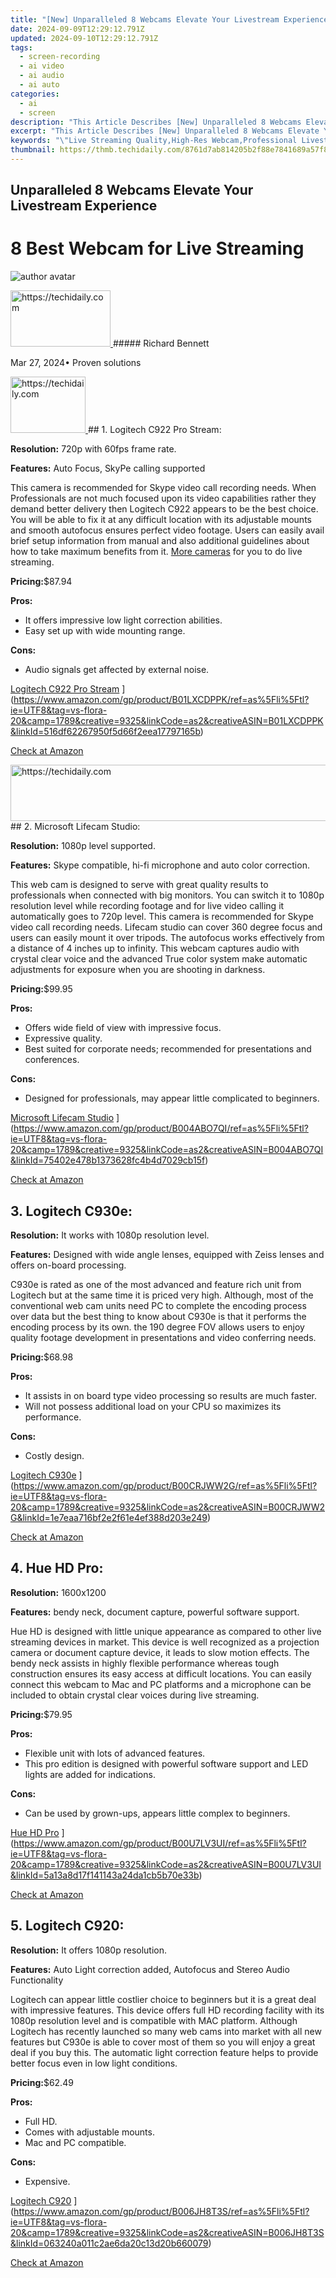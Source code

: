 ```yaml
---
title: "[New] Unparalleled 8 Webcams Elevate Your Livestream Experience"
date: 2024-09-09T12:29:12.791Z
updated: 2024-09-10T12:29:12.791Z
tags: 
  - screen-recording
  - ai video
  - ai audio
  - ai auto
categories: 
  - ai
  - screen
description: "This Article Describes [New] Unparalleled 8 Webcams Elevate Your Livestream Experience"
excerpt: "This Article Describes [New] Unparalleled 8 Webcams Elevate Your Livestream Experience"
keywords: "\"Live Streaming Quality,High-Res Webcam,Professional Livestream,Studio Webcam Upgrade,Premium Webcams,Enhanced Broadcasting,Elite Stream Cameras\""
thumbnail: https://thmb.techidaily.com/8761d7ab814205b2f88e7841689a57f834d49b25e2e76dad4d19bc3d0f2882d9.jpg
---
```


## Unparalleled 8 Webcams Elevate Your Livestream Experience

# 8 Best Webcam for Live Streaming

![author avatar](https://images.wondershare.com/filmora/article-images/richard-bennett.jpg)

<!-- affiliate ads begin -->
<a href="https://aligracehair.sjv.io/c/5597632/2135410/19272" target="_top" id="2135410">
  <img src="//a.impactradius-go.com/display-ad/19272-2135410" border="0" alt="https://techidaily.com" width="160" height="90"/>
</a>
<img height="0" width="0" src="https://aligracehair.sjv.io/i/5597632/2135410/19272" style="position:absolute;visibility:hidden;" border="0" />
<!-- affiliate ads end -->
##### Richard Bennett

 Mar 27, 2024• Proven solutions

<!-- affiliate ads begin -->
<a href="https://aligracehair.sjv.io/c/5597632/2135363/19272" target="_top" id="2135363">
  <img src="//a.impactradius-go.com/display-ad/19272-2135363" border="0" alt="https://techidaily.com" width="120" height="90"/>
</a>
<img height="0" width="0" src="https://aligracehair.sjv.io/i/5597632/2135363/19272" style="position:absolute;visibility:hidden;" border="0" />
<!-- affiliate ads end -->
## 1. Logitech C922 Pro Stream:

**Resolution:** 720p with 60fps frame rate.

**Features:** Auto Focus, SkyPe calling supported

This camera is recommended for Skype video call recording needs. When Professionals are not much focused upon its video capabilities rather they demand better delivery then Logitech C922 appears to be the best choice. You will be able to fix it at any difficult location with its adjustable mounts and smooth autofocus ensures perfect video footage. Users can easily avail brief setup information from manual and also additional guidelines about how to take maximum benefits from it. [More cameras](https://tools.techidaily.com/wondershare/filmora/download/) for you to do live streaming.

**Pricing:**$87.94

**Pros:**

* It offers impressive low light correction abilities.
* Easy set up with wide mounting range.

**Cons:**

* Audio signals get affected by external noise.

[Logitech C922 Pro Stream](https://images.wondershare.com/filmora/article-images/c922-pro-stream-webcam.jpg) ](https://www.amazon.com/gp/product/B01LXCDPPK/ref=as%5Fli%5Ftl?ie=UTF8&tag=vs-flora-20&camp=1789&creative=9325&linkCode=as2&creativeASIN=B01LXCDPPK&linkId=516df62267950f5d66f2eea17797165b)

[Check at Amazon](https://www.amazon.com/gp/product/B01LXCDPPK/ref=as%5Fli%5Ftl?ie=UTF8&tag=vs-flora-20&camp=1789&creative=9325&linkCode=as2&creativeASIN=B01LXCDPPK&linkId=516df62267950f5d66f2eea17797165b)

<!-- affiliate ads begin -->
<a href="https://appsumo.8odi.net/c/5597632/2123736/7443" target="_top" id="2123736">
  <img src="//a.impactradius-go.com/display-ad/7443-2123736" border="0" alt="https://techidaily.com" width="728" height="90"/>
</a>
<img height="0" width="0" src="https://appsumo.8odi.net/i/5597632/2123736/7443" style="position:absolute;visibility:hidden;" border="0" />
<!-- affiliate ads end -->
## 2. Microsoft Lifecam Studio:

**Resolution:** 1080p level supported.

**Features:** Skype compatible, hi-fi microphone and auto color correction.

This web cam is designed to serve with great quality results to professionals when connected with big monitors. You can switch it to 1080p resolution level while recording footage and for live video calling it automatically goes to 720p level. This camera is recommended for Skype video call recording needs. Lifecam studio can cover 360 degree focus and users can easily mount it over tripods. The autofocus works effectively from a distance of 4 inches up to infinity. This webcam captures audio with crystal clear voice and the advanced True color system make automatic adjustments for exposure when you are shooting in darkness.

**Pricing:**$99.95

**Pros:**

* Offers wide field of view with impressive focus.
* Expressive quality.
* Best suited for corporate needs; recommended for presentations and conferences.

**Cons:**

* Designed for professionals, may appear little complicated to beginners.

[Microsoft Lifecam Studio](https://images.wondershare.com/filmora/article-images/lifecam-studio.jpg) ](https://www.amazon.com/gp/product/B004ABO7QI/ref=as%5Fli%5Ftl?ie=UTF8&tag=vs-flora-20&camp=1789&creative=9325&linkCode=as2&creativeASIN=B004ABO7QI&linkId=75402e478b1373628fc4b4d7029cb15f)

[Check at Amazon](https://www.amazon.com/gp/product/B004ABO7QI/ref=as%5Fli%5Ftl?ie=UTF8&tag=vs-flora-20&camp=1789&creative=9325&linkCode=as2&creativeASIN=B004ABO7QI&linkId=75402e478b1373628fc4b4d7029cb15f)

## 3. Logitech C930e:

**Resolution:** It works with 1080p resolution level.

**Features:** Designed with wide angle lenses, equipped with Zeiss lenses and offers on-board processing.

C930e is rated as one of the most advanced and feature rich unit from Logitech but at the same time it is priced very high. Although, most of the conventional web cam units need PC to complete the encoding process over data but the best thing to know about C930e is that it performs the encoding process by its own. the 190 degree FOV allows users to enjoy quality footage development in presentations and video conferring needs.

**Pricing:**$68.98

**Pros:**

* It assists in on board type video processing so results are much faster.
* Will not possess additional load on your CPU so maximizes its performance.

**Cons:**

* Costly design.

[Logitech C930e](https://images.wondershare.com/filmora/article-images/c930e-webcam.jpg) ](https://www.amazon.com/gp/product/B00CRJWW2G/ref=as%5Fli%5Ftl?ie=UTF8&tag=vs-flora-20&camp=1789&creative=9325&linkCode=as2&creativeASIN=B00CRJWW2G&linkId=1e7eaa716bf2e2f61e4ef388d203e249)

[Check at Amazon](https://www.amazon.com/gp/product/B00CRJWW2G/ref=as%5Fli%5Ftl?ie=UTF8&tag=vs-flora-20&camp=1789&creative=9325&linkCode=as2&creativeASIN=B00CRJWW2G&linkId=1e7eaa716bf2e2f61e4ef388d203e249)

## 4. Hue HD Pro:

**Resolution:** 1600x1200

**Features:** bendy neck, document capture, powerful software support.

Hue HD is designed with little unique appearance as compared to other live streaming devices in market. This device is well recognized as a projection camera or document capture device, it leads to slow motion effects. The bendy neck assists in highly flexible performance whereas tough construction ensures its easy access at difficult locations. You can easily connect this webcam to Mac and PC platforms and a microphone can be included to obtain crystal clear voices during live streaming.

**Pricing:**$79.95

**Pros:**

* Flexible unit with lots of advanced features.
* This pro edition is designed with powerful software support and LED lights are added for indications.

**Cons:**

* Can be used by grown-ups, appears little complex to beginners.

[Hue HD Pro](https://images.wondershare.com/filmora/article-images/huehd-pro.jpg) ](https://www.amazon.com/gp/product/B00U7LV3UI/ref=as%5Fli%5Ftl?ie=UTF8&tag=vs-flora-20&camp=1789&creative=9325&linkCode=as2&creativeASIN=B00U7LV3UI&linkId=5a13a8d17f141143a24da1cb5b70e33b)

[Check at Amazon](https://www.amazon.com/gp/product/B00U7LV3UI/ref=as%5Fli%5Ftl?ie=UTF8&tag=vs-flora-20&camp=1789&creative=9325&linkCode=as2&creativeASIN=B00U7LV3UI&linkId=5a13a8d17f141143a24da1cb5b70e33b)

## 5. Logitech C920:

**Resolution:** It offers 1080p resolution.

**Features:** Auto Light correction added, Autofocus and Stereo Audio Functionality

Logitech can appear little costlier choice to beginners but it is a great deal with impressive features. This device offers full HD recording facility with its 1080p resolution level and is compatible with MAC platform. Although Logitech has recently launched so many web cams into market with all new features but C930e is able to cover most of them so you will enjoy a great deal if you buy this. The automatic light correction feature helps to provide better focus even in low light conditions.

**Pricing:**$62.49

**Pros:**

* Full HD.
* Comes with adjustable mounts.
* Mac and PC compatible.

**Cons:**

* Expensive.

[Logitech C920](https://images.wondershare.com/filmora/article-images/hd-pro-webcam-c920.jpg) ](https://www.amazon.com/gp/product/B006JH8T3S/ref=as%5Fli%5Ftl?ie=UTF8&tag=vs-flora-20&camp=1789&creative=9325&linkCode=as2&creativeASIN=B006JH8T3S&linkId=063240a011c2ae6da20c13d20b660079)

[Check at Amazon](https://www.amazon.com/gp/product/B006JH8T3S/ref=as%5Fli%5Ftl?ie=UTF8&tag=vs-flora-20&camp=1789&creative=9325&linkCode=as2&creativeASIN=B006JH8T3S&linkId=063240a011c2ae6da20c13d20b660079)

<!-- affiliate ads begin -->
<span id="1834906">
					<video width="864" height="864" style="cursor:pointer"
           poster="//a.impactradius-go.com/display-clicktoplayimage/1834906.png"
           onclick="if(!this.playClicked){this.play();this.setAttribute('controls',true);this.playClicked=true;}">
	   <source src="//a.impactradius-go.com/display-ad/16836-1834906">
	   <img src="//a.impactradius-go.com/display-clicktoplayimage/1834906.png" style="border: none; height: 100%; width: 100%; object-fit: contain">
	</video>
	<div style="width:540px;text-align:center"><a href="javascript:window.open(decodeURIComponent('https%3A%2F%2F25home.pxf.io%2Fc%2F5597632%2F1834906%2F16836'), '_blank');void(0);">Click here</a></div>
</span>
<img height="0" width="0" src="https://imp.pxf.io/i/5597632/1834906/16836" style="position:absolute;visibility:hidden;" border="0" />
<!-- affiliate ads end -->
## 6. GeniusWideCam F100:

**Resolution:** 1080p works with 15fps frame rate.

**Features:** Adjustable mounts, auto focus ability

GeniusWideCam F100 offers solid image quality with breathtaking pictures. Users find it much easier to set up as it can be either placed on deck or can be mounted over desktop screen with ease. WideCam provides two adjustment ranges for auto focus: You can either go for fixed focus setting or twist the ring to begin with auto focus abilities. The design is quite impressive but it suffers few troubles in terms of digital zooming abilities

**Pricing:**$33.99

**Pros:**

* Offers wide field of view that leads to much better focus over multiple objects at a time.
* Impressive audio quality.

**Cons:**

* When you record in low light then it may cause grains in footage.
* Lacks in digital zooming abilities.

[GeniusWideCam F100](https://images.wondershare.com/filmora/article-images/widecam-f100.jpg) ](https://www.amazon.com/gp/product/B0080CE5M4/ref=as%5Fli%5Ftl?ie=UTF8&tag=vs-flora-20&camp=1789&creative=9325&linkCode=as2&creativeASIN=B0080CE5M4&linkId=4ab9a652d7c67a32e097f7a6c1c3dd56)

[Check at Amazon](https://www.amazon.com/gp/product/B0080CE5M4/ref=as%5Fli%5Ftl?ie=UTF8&tag=vs-flora-20&camp=1789&creative=9325&linkCode=as2&creativeASIN=B0080CE5M4&linkId=4ab9a652d7c67a32e097f7a6c1c3dd56)

<!-- affiliate ads begin -->
<span id="1531882">
					<video width="864" height="1536" style="cursor:pointer"
           poster="//a.impactradius-go.com/display-clicktoplayimage/1531882.png"
           onclick="if(!this.playClicked){this.play();this.setAttribute('controls',true);this.playClicked=true;}">
	   <source src="//a.impactradius-go.com/display-ad/16446-1531882">
	   <img src="//a.impactradius-go.com/display-clicktoplayimage/1531882.png" style="border: none; height: 100%; width: 100%; object-fit: contain">
	</video>
	<div style="width:540px;text-align:center"><a href="javascript:window.open(decodeURIComponent('https%3A%2F%2Flaganoo.pxf.io%2Fc%2F5597632%2F1531882%2F16446'), '_blank');void(0);">Click here</a></div>
</span>
<img height="0" width="0" src="https://imp.pxf.io/i/5597632/1531882/16446" style="position:absolute;visibility:hidden;" border="0" />
<!-- affiliate ads end -->
## 7. HP HD 4310:

**Resolution:** It offers 1080p resolution level at 30fps frame rate.

**Features:**  13MP stills, auto focus.

HD 4310 can be called as a well rounded camera unit that possesses all impressive specifications along with Full HD video shooting and 13MP stills ability. This device generates crisp and smooth footage that can be easily uploading to social media platforms to improve your popularity. However, the audio quality is not much improved but solid video performances compensate it well. The auto focus feature works with effective face tracking mechanism. Users can easily make settings to customize their recording needs where white balancing is most essential for production of perfect skin tones.

**Pricing:**$48.10

**Pros:**

* Rated as most powerful and engaging tool for all live streaming needs.

**Cons:**

* The camera lens is made up of plastic material instead of glass.
* Lacks in digital zooming capabilities.

[HP HD 4310](https://images.wondershare.com/filmora/article-images/hd-4310-webcam.jpg) ](https://www.amazon.com/gp/product/B009K6O80I/ref=as%5Fli%5Ftl?ie=UTF8&tag=vs-flora-20&camp=1789&creative=9325&linkCode=as2&creativeASIN=B009K6O80I&linkId=c4a1fa48f96d6163739b27c6fef52454)

[Check at Amazon](https://www.amazon.com/gp/product/B009K6O80I/ref=as%5Fli%5Ftl?ie=UTF8&tag=vs-flora-20&camp=1789&creative=9325&linkCode=as2&creativeASIN=B009K6O80I&linkId=c4a1fa48f96d6163739b27c6fef52454)

## 8. Creative Live! Cam Chat HD:

**Resolution:** 720p with 30fps.

**Features:** Stunning audio quality, manual focus adjustments

The Creative Live Cam Chat HD device is one of the most beautiful camera units in current price range. Although it lacks in certain features but the overall results are good enough for e beginner. The controls are pretty easy and the audio quality is stunning when compared with other popular units. You will find very small ambient noise in this device with natural and clear sound appearance. The sad part is that it does not offer proper mounting facilities and there is no support for titling or panning needs.

**Pricing:**$21.99

**Pros:**

* It offers impressive audio quality.
* Low price range.
* Decent still quality.

**Cons:**

* Users will find it difficult to mount this device as it gives limited options for placement and mounting.
* Manual focus adjustment.

[Creative Live! Cam Chat HD](https://images.wondershare.com/filmora/article-images/mylivecam.jpg) ](https://www.amazon.com/gp/product/B0092QJRPC/ref=as%5Fli%5Ftl?ie=UTF8&tag=vs-flora-20&camp=1789&creative=9325&linkCode=as2&creativeASIN=B0092QJRPC&linkId=e1b9a6446a1a98383c9d8e14c614d9bc)

[Check at Amazon](https://www.amazon.com/gp/product/B0092QJRPC/ref=as%5Fli%5Ftl?ie=UTF8&tag=vs-flora-20&camp=1789&creative=9325&linkCode=as2&creativeASIN=B0092QJRPC&linkId=e1b9a6446a1a98383c9d8e14c614d9bc)

![author avatar](https://images.wondershare.com/filmora/article-images/richard-bennett.jpg)

<!-- affiliate ads begin -->
<span id="1993650">
					<video width="576" height="240" style="cursor:pointer"
           poster="//a.impactradius-go.com/display-clicktoplayimage/1993650.png"
           onclick="if(!this.playClicked){this.play();this.setAttribute('controls',true);this.playClicked=true;}">
	   <source src="//a.impactradius-go.com/display-ad/22993-1993650">
	   <img src="//a.impactradius-go.com/display-clicktoplayimage/1993650.png" style="border: none; height: 100%; width: 100%; object-fit: contain">
	</video>
	<div style="width:360px;text-align:center"><a href="javascript:window.open(decodeURIComponent('https%3A%2F%2Fhomestyler.sjv.io%2Fc%2F5597632%2F1993650%2F22993'), '_blank');void(0);">Click here</a></div>
</span>
<img height="0" width="0" src="https://imp.pxf.io/i/5597632/1993650/22993" style="position:absolute;visibility:hidden;" border="0" />
<!-- affiliate ads end -->
Richard Bennett

Richard Bennett is a writer and a lover of all things video.

Follow @Richard Bennett


<ins class="adsbygoogle"
     style="display:block"
     data-ad-format="autorelaxed"
     data-ad-client="ca-pub-7571918770474297"
     data-ad-slot="1223367746"></ins>



<ins class="adsbygoogle"
     style="display:block"
     data-ad-client="ca-pub-7571918770474297"
     data-ad-slot="8358498916"
     data-ad-format="auto"
     data-full-width-responsive="true"></ins>






<span class="atpl-alsoreadstyle">Also read:</span>
<div><ul>
<li><a href="https://fox-friendly.techidaily.com/new-2024-approved-action-and-adventure-with-ions-pro-3-camera-insight/"><u>[New] 2024 Approved Action and Adventure with ION's Pro 3 Camera Insight</u></a></li>
<li><a href="https://article-files.techidaily.com/new-2024-approved-action-unleashed-the-latest-in-filmmaking-from-polaroids-xs/"><u>[New] 2024 Approved Action Unleashed The Latest in Filmmaking From Polaroid's XS</u></a></li>
<li><a href="https://fox-friendly.techidaily.com/new-2024-approved-facing-video-display-issues-with-sony-a6400/"><u>[New] 2024 Approved Facing Video Display Issues with Sony A6400</u></a></li>
<li><a href="https://fox-friendly.techidaily.com/new-2024-approved-step-by-step-successful-uploads-on-google-podcast/"><u>[New] 2024 Approved Step-by-Step Successful Uploads on Google Podcast</u></a></li>
<li><a href="https://fox-friendly.techidaily.com/new-ethical-ambiance-music-streams-for-2024/"><u>[New] Ethical Ambiance Music Streams for 2024</u></a></li>
<li><a href="https://fox-friendly.techidaily.com/new-iconic-14-examples-of-animate-texts-for-2024/"><u>[New] Iconic 14 Examples of Animate Texts for 2024</u></a></li>
<li><a href="https://fox-friendly.techidaily.com/new-in-2024-discovering-depth-with-zooms-in-meeting-focus-features/"><u>[New] In 2024, Discovering Depth with Zoom's In-Meeting Focus Features</u></a></li>
<li><a href="https://facebook-video-recording.techidaily.com/new-in-2024-unique-ideas-for-dynamic-fb-video-marketing-campaigns/"><u>[New] In 2024, Unique Ideas for Dynamic FB Video Marketing Campaigns</u></a></li>
<li><a href="https://fox-friendly.techidaily.com/new-instagram-live-broadcasting-unseen-and-unknown-for-2024/"><u>[New] Instagram Live Broadcasting Unseen and Unknown for 2024</u></a></li>
<li><a href="https://fox-friendly.techidaily.com/new-perfect-your-video-pacing-with-these-snapchat-tips/"><u>[New] Perfect Your Video Pacing with These Snapchat Tips</u></a></li>
<li><a href="https://article-helps.techidaily.com/new-quickening-your-live-feed-on-periscope-platform/"><u>[New] Quickening Your Live Feed on Periscope Platform</u></a></li>
<li><a href="https://youtube-blog.techidaily.com/ed-2024-approved-best-applications-for-crafting-dynamic-video-entrances/"><u>[Updated] 2024 Approved Best Applications for Crafting Dynamic Video Entrances</u></a></li>
<li><a href="https://fox-friendly.techidaily.com/updated-2024-approved-cut-to-perfection-an-in-depth-look-at-vivacut-for-24/"><u>[Updated] 2024 Approved Cut to Perfection An In-Depth Look at VivaCut for '24</u></a></li>
<li><a href="https://fox-friendly.techidaily.com/updated-2024-approved-enhance-photos-android-and-iphones-cutting-edge-free-overlays/"><u>[Updated] 2024 Approved Enhance Photos Android & iPhone's Cutting-Edge, FREE Overlays</u></a></li>
<li><a href="https://youtube-sure.techidaily.com/ed-2024-approved-unleash-calmness-asmr-titles-to-try-out/"><u>[Updated] 2024 Approved Unleash Calmness ASMR Titles to Try Out</u></a></li>
<li><a href="https://fox-friendly.techidaily.com/updated-enhancing-listener-engagement-through-excellent-intros/"><u>[Updated] Enhancing Listener Engagement Through Excellent Intros</u></a></li>
<li><a href="https://fox-friendly.techidaily.com/updated-harmonizing-audioscapevisumedia-network/"><u>[Updated] Harmonizing Audioscape/Visumedia Network</u></a></li>
<li><a href="https://fox-friendly.techidaily.com/updated-highlight-effects-assessment-essential-or-excessive-for-2024/"><u>[Updated] Highlight Effects Assessment Essential or Excessive for 2024</u></a></li>
<li><a href="https://fox-friendly.techidaily.com/updated-in-2024-androids-superior-hd-vids-discover-the-best-apps/"><u>[Updated] In 2024, Android's Superior HD Vids Discover the Best Apps</u></a></li>
<li><a href="https://facebook-video-share.techidaily.com/updated-in-2024-audience-allure-video-marketing-strategies-for-youtube-trailers-via-filmora/"><u>[Updated] In 2024, Audience Allure Video Marketing Strategies for YouTube Trailers via Filmora</u></a></li>
<li><a href="https://desktop-recording.techidaily.com/updated-in-2024-complete-tutorial-on-zoom-podcasts-recording/"><u>[Updated] In 2024, Complete Tutorial on Zoom Podcasts Recording</u></a></li>
<li><a href="https://fox-friendly.techidaily.com/updated-in-2024-unmatched-4k-hdtvs-for-intense-gaming/"><u>[Updated] In 2024, Unmatched 4K HDTVs for Intense Gaming</u></a></li>
<li><a href="https://fox-friendly.techidaily.com/updated-replay-the-art-of-twitch-livestream-control-for-2024/"><u>[Updated] Replay The Art of Twitch Livestream Control for 2024</u></a></li>
<li><a href="https://fox-friendly.techidaily.com/updated-the-art-of-blending-digital-canvases-for-2024/"><u>[Updated] The Art of Blending Digital Canvases for 2024</u></a></li>
<li><a href="https://fox-friendly.techidaily.com/updated-tightening-the-focus-fine-tuning-your-roblox-experience/"><u>[Updated] Tightening the Focus Fine-Tuning Your Roblox Experience</u></a></li>
<li><a href="https://fox-helps.techidaily.com/2024-approved-supreme-reconciliation-of-vr-realms/"><u>2024 Approved Supreme Reconciliation of VR Realms</u></a></li>
<li><a href="https://tech-revival.techidaily.com/6-other-chatbots-to-skip-are-they-as-efficient-as-chatgpt/"><u>6 Other Chatbots to Skip: Are They as Efficient as ChatGPT?</u></a></li>
<li><a href="https://tech-hub.techidaily.com/enhance-chatgpt-conversations-with-our-user-friendly-chrome-extension-quick-and-effective-prompting-made-easy/"><u>Enhance ChatGPT Conversations with Our User-Friendly Chrome Extension – Quick and Effective Prompting Made Easy!</u></a></li>
<li><a href="https://windows11.techidaily.com/harnessing-the-power-of-linux-inside-a-windows-os/"><u>Harnessing the Power of Linux Inside a Windows OS</u></a></li>
<li><a href="https://fox-friendly.techidaily.com/in-2024-cutting-edge-tools-to-transform-your-youtube-titling-skills/"><u>In 2024, Cutting-Edge Tools to Transform Your YouTube Titling Skills</u></a></li>
<li><a href="https://fox-friendly.techidaily.com/in-2024-discover-top-ranked-trivia-shows-for-24/"><u>In 2024, Discover Top-Ranked Trivia Shows for '24</u></a></li>
<li><a href="https://apple-account.techidaily.com/in-2024-how-to-remove-an-airtag-from-your-apple-id-account-from-apple-iphone-15-pro-max-by-drfone-ios/"><u>In 2024, How to Remove an AirTag from Your Apple ID Account From Apple iPhone 15 Pro Max?</u></a></li>
<li><a href="https://fox-friendly.techidaily.com/in-2024-unlocking-the-mysteries-imports-of-media-files-in-w11/"><u>In 2024, Unlocking the Mysteries Imports of Media Files in W11</u></a></li>
<li><a href="https://buynow-help.techidaily.com/side-by-side-comparison-iphone-15-pro-max-vs-samsung-s24-ultra-a-deep-dive-into-specs-and-performance/"><u>Side-by-Side Comparison: IPhone 15 Pro Max Vs. Samsung S24 Ultra - A Deep Dive Into Specs and Performance</u></a></li>
<li><a href="https://technical-tips.techidaily.com/solving-stadia-headset-connectivity-problems-expert-tips-and-tricks/"><u>Solving Stadia Headset Connectivity Problems: Expert Tips and Tricks</u></a></li>
<li><a href="https://facebook.techidaily.com/tailoring-your-newsfeed-to-dodge-objectionable-ads/"><u>Tailoring Your Newsfeed to Dodge Objectionable Ads</u></a></li>
<li><a href="https://technical-tips.techidaily.com/the-ultimate-fix-for-when-dbghelpdll-is-mia-a-comprehensive-guide/"><u>The Ultimate Fix for When dBghelp.dll Is MIA: A Comprehensive Guide</u></a></li>
<li><a href="https://fox-friendly.techidaily.com/top-scripts-across-eight-film-categories-for-2024/"><u>Top Scripts Across Eight Film Categories for 2024</u></a></li>
<li><a href="https://buynow-help.techidaily.com/unveiling-the-durability-a-gps-focused-mobvoi-ticwatch-pro-3-assessment-with-extended-battery-via-two-screens/"><u>Unveiling the Durability: A GPS Focused Mobvoi TicWatch Pro 3 Assessment with Extended Battery via Two Screens</u></a></li>
</ul></div>
